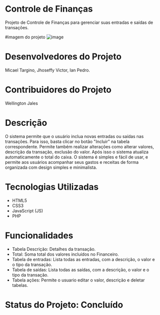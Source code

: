 # Controle de Finanças
Projeto de Controle de Finanças para gerenciar suas entradas e saídas de transações.

#imagem do projeto ![image](https://github.com/IanPedr/projeto_crud/assets/125905398/4d418c9b-639f-4114-942e-95c87c3abfe1)

# Desenvolvedores do Projeto
Micael Targino, Jhoseffy Victor, Ian Pedro.

# Contribuidores do Projeto
Wellington Jales

# Descrição
O sistema permite que o usuário inclua novas entradas ou saídas nas transações. Para isso, basta clicar no botão "Incluir" na tabela correspondente.
Permite também realizar alterações como alterar valores, descrição da transação, exclusão do valor.
Após isso o sistema atualiza automaticamente o total do caixa.
O sistema é simples e fácil de usar, e permite aos usuários acompanhar seus gastos e receitas de forma organizada com design simples e minimalista.

# Tecnologias Utilizadas

- HTML5
- CSS3
- JavaScript (JS)
- PHP

# Funcionalidades

- Tabela Descrição: Detalhes da transação.
- Total: Soma total dos valores incluídos no Financeiro.
- Tabela de entradas: Lista todas as entradas, com a descrição, o valor e o tipo da transação.
- Tabela de saídas: Lista todas as saídas, com a descrição, o valor e o tipo da transação.
- Tabela ações: Permite o usuario editar o valor, descrição e deletar tabelas.  

# Status do Projeto: Concluído
